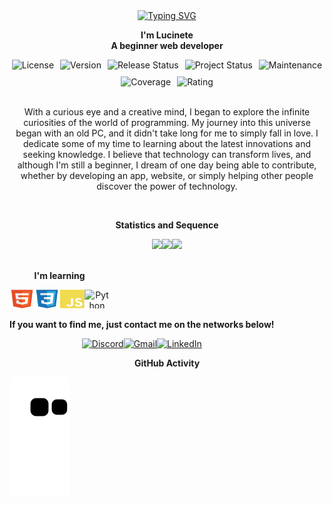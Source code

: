 <div align="center">
   <a href="https://git.io/typing-svg">
      <img src="https://readme-typing-svg.herokuapp.com?font=&pause=1000&color=000000&center=true&vCenter=true&width=435&lines=Welcome+to+my+profile" alt="Typing SVG" />
   </a>
   <p><b>I'm Lucinete<br>A beginner web developer</b></p>

   <div style="display: flex; justify-content: center; flex-wrap: wrap; gap: 10px;">
      <img src="https://img.shields.io/badge/license-MIT-66CDAA.svg" alt="License" />
      <img src="https://img.shields.io/badge/version-1.0.0-F2CB15.svg" alt="Version" />
      <img src="https://img.shields.io/badge/release-v1.0.0-2C82B5.svg" alt="Release Status" />
      <img src="https://img.shields.io/badge/status-active-brightgreen.svg" alt="Project Status" />
      <img src="https://img.shields.io/badge/maintenance-active-orange.svg" alt="Maintenance" />
      <img src="https://img.shields.io/badge/coverage-75%25-DA70D6.svg" alt="Coverage" />
      <img src="https://img.shields.io/badge/rating-5%20stars-gold.svg" alt="Rating" />
   </div>
<br>
   <p align="center">
      With a curious eye and a creative mind, I began to explore the infinite curiosities of the world of programming. My journey into this universe began with an old PC, and it didn't take long for me to simply fall in love. I dedicate some of my time to learning about the latest innovations and seeking knowledge. I believe that technology can transform lives, and although I'm still a beginner, I dream of one day being able to contribute, whether by developing an app, website, or simply helping other people discover the power of technology.
   </p>
</div>
<br>
<div align="center">
   <p><b>Statistics and Sequence</b></p>
   <div style="display: flex; justify-content: center;">
      <a href="https://github.com/Lucinete-Tavares">
         <img width="171px" src="https://github-readme-stats.vercel.app/api?username=Lucinete-Tavares&theme=tokyonight&show_icons=true&hide_border=false&count_private=true"/>
      </a>
      <a href="https://github.com/Lucinete-Tavares">
         <img width="153px" src="https://github-readme-stats.vercel.app/api/top-langs/?username=Lucinete-Tavares&theme=tokyonight&show_icons=true&hide_border=false&layout=compact"/>
      </a>
      <a href="https://git.io/streak-stats">
         <img width="179px" src="https://github-readme-streak-stats.herokuapp.com/?user=Lucinete-Tavares&theme=tokyonight&hide_border=false"/>
      </a>
   </div>
</div>
<div align="center" style="display: inline-block;"><br>
  <p><b>I'm learning</b></p>
  <div style="display: flex; justify-content: center;">
    <img align="center" alt="HTML" height="30" width="40" src="https://raw.githubusercontent.com/devicons/devicon/master/icons/html5/html5-original.svg">
    <img align="center" alt="CSS" height="30" width="40" src="https://raw.githubusercontent.com/devicons/devicon/master/icons/css3/css3-original.svg">
    <img align="center" alt="JavaScript" height="30" width="40" src="https://raw.githubusercontent.com/devicons/devicon/master/icons/javascript/javascript-plain.svg">
    <img align="center" alt="Python" height="30" width="40" src="https://cdn.jsdelivr.net/gh/devicons/devicon/icons/python/python-original.svg"/>
  </div>
</div>
<br>
<div align="center" style="display: inline-block;">
   <p><b>If you want to find me, just contact me on the networks below!</b></p>
   <div style="display: flex; justify-content: center;">
      <a href="https://discord.com/" target="_blank">
         <img src="https://img.shields.io/badge/Discord-7289DA?style=for-the-badge&logo=discord&logoColor=white" alt="Discord">
      </a>
      <a href="mailto:franciscoeltondias@gmail.com">
         <img src="https://img.shields.io/badge/-Gmail-%23333?style=for-the-badge&logo=gmail&logoColor=white" alt="Gmail">
      </a>
      <a href="https://www.linkedin.com/in/cl%C3%A1udia-carttler-046413276/" target="_blank">
         <img src="https://img.shields.io/badge/-LinkedIn-%230077B5?style=for-the-badge&logo=linkedin&logoColor=white" alt="LinkedIn">
      </a>
   </div>
</div>
<br>
<p align="center"><b>GitHub Activity</b></p>

   ![Snake animation](https://github.com/Lucinete-Tavares/Lucinete-Tavares/blob/output/github-contribution-grid-snake.svg)
